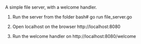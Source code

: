 
A simple file server, with a welcome handler.

1. Run the server from the folder
bash# go run file_server.go

2. Open localhost on the browser
 http://localhost:8080

3. Run the welcome handler on
http://localhost:8080/welcome
